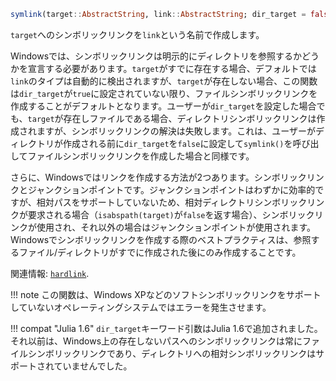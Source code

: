 ```julia
symlink(target::AbstractString, link::AbstractString; dir_target = false)
```

`target`へのシンボリックリンクを`link`という名前で作成します。

Windowsでは、シンボリックリンクは明示的にディレクトリを参照するかどうかを宣言する必要があります。`target`がすでに存在する場合、デフォルトでは`link`のタイプは自動的に検出されますが、`target`が存在しない場合、この関数は`dir_target`が`true`に設定されていない限り、ファイルシンボリックリンクを作成することがデフォルトとなります。ユーザーが`dir_target`を設定した場合でも、`target`が存在しファイルである場合、ディレクトリシンボリックリンクは作成されますが、シンボリックリンクの解決は失敗します。これは、ユーザーがディレクトリが作成される前に`dir_target`を`false`に設定して`symlink()`を呼び出してファイルシンボリックリンクを作成した場合と同様です。

さらに、Windowsではリンクを作成する方法が2つあります。シンボリックリンクとジャンクションポイントです。ジャンクションポイントはわずかに効率的ですが、相対パスをサポートしていないため、相対ディレクトリシンボリックリンクが要求される場合（`isabspath(target)`が`false`を返す場合）、シンボリックリンクが使用され、それ以外の場合はジャンクションポイントが使用されます。Windowsでシンボリックリンクを作成する際のベストプラクティスは、参照するファイル/ディレクトリがすでに作成された後にのみ作成することです。

関連情報: [`hardlink`](@ref).

!!! note
    この関数は、Windows XPなどのソフトシンボリックリンクをサポートしていないオペレーティングシステムではエラーを発生させます。


!!! compat "Julia 1.6"
    `dir_target`キーワード引数はJulia 1.6で追加されました。それ以前は、Windows上の存在しないパスへのシンボリックリンクは常にファイルシンボリックリンクであり、ディレクトリへの相対シンボリックリンクはサポートされていませんでした。

